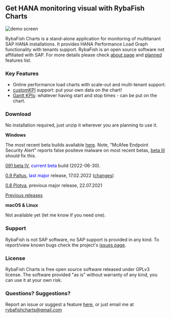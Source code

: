 ## Get HANA monitoring visual with RybaFish Charts
![demo screen](http://rybafish.github.io/demoscreen07.png)

RybaFish Charts is a stand-alone application for monitoring of multitanant SAP HANA installations. It provides HANA Performance Load Graph functionality with tenants support. RybaFish is an open source software not affiliated with SAP. For more details please check [about page](/about) and [planned](/todo) features list.

### Key Features
* Online performance load charts with scale-out and multi-tenant support.
* [customKPI](СustomKPIs) support: put your own data on the chart!
* [Gantt KPIs](/customKPIgantt): whatever having start and stop times - can be put on the chart.

### Download
No installation required, just unzip it wherever you are planning to use it.

**Windows**

The most recent beta builds available [here](/changelog). Note, "McAfee Endpoint Security Alert" reports false positeve malware on most recent betas, [beta III](https://github.com/rybafish/rybafish/releases/download/091betaIII/RybaFish_091betaIII.7z) should fix this.

[091 beta IV](https://github.com/rybafish/rybafish/releases/download/091betaIV/RybaFish_091betaIV.7z), <span style="color:blue">current beta</span> build (2022-06-30).

[0.9 Paltus](https://github.com/rybafish/rybafish/releases/download/09paltus/RybaFish_09Paltus.7z), <span style="color:blue">last major</span> release, 17.02.2022 ([changes](/changelog))

[0.8 Plotva](https://github.com/rybafish/rybafish/releases/download/08/RybaFish_08Plotva.7z), previous major release, 22.07.2021

[Previous releases](/releases)

**macOS & Linux**

Not available yet (let me know if you need one).

### Support
RybaFish is not SAP software, no SAP support is provided in any kind. To report/view known bugs check the project's [issues page](https://github.com/rybafish/rybafish/issues).

### License
RybaFish Charts is free open source software released under GPLv3 license. The software provided "as is" without warranty of any kind, you can use it at your own risk.

### Questions? Suggestions?
Report an issue or suggest a feature [here](https://github.com/rybafish/rybafish/issues), or just email me at rybafishcharts@gmail.com

